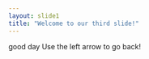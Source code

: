 ```yaml
---
layout: slide1
title: "Welcome to our third slide!"
---
```

good day
Use the left arrow to go back!
